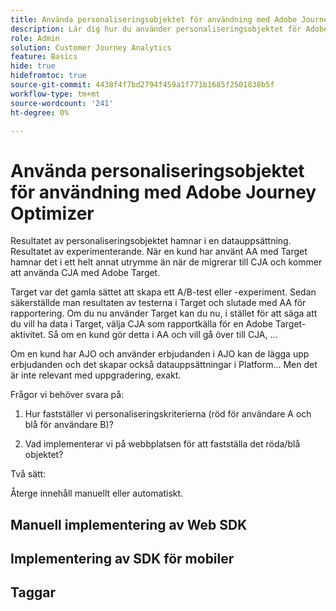 ```yaml
---
title: Använda personaliseringsobjektet för användning med Adobe Journey Optimizer
description: Lär dig hur du använder personaliseringsobjektet för Adobe Journey Optimizer
role: Admin
solution: Customer Journey Analytics
feature: Basics
hide: true
hidefromtoc: true
source-git-commit: 4438f4f7bd2794f459a1f771b1685f2501838b5f
workflow-type: tm+mt
source-wordcount: '241'
ht-degree: 0%

---
```


# Använda personaliseringsobjektet för användning med Adobe Journey Optimizer

Resultatet av personaliseringsobjektet hamnar i en datauppsättning. Resultatet av experimenterande. När en kund har använt AA med Target hamnar det i ett helt annat utrymme än när de migrerar till CJA och kommer att använda CJA med Adobe Target.

Target var det gamla sättet att skapa ett A/B-test eller -experiment. Sedan säkerställde man resultaten av testerna i Target och slutade med AA för rapportering. Om du nu använder Target kan du nu, i stället för att säga att du vill ha data i Target, välja CJA som rapportkälla för en Adobe Target-aktivitet. Så om en kund gör detta i AA och vill gå över till CJA, ...

Om en kund har AJO och använder erbjudanden i AJO kan de lägga upp erbjudanden och det skapar också datauppsättningar i Platform... Men det är inte relevant med uppgradering, exakt.



Frågor vi behöver svara på:

1. Hur fastställer vi personaliseringskriterierna (röd för användare A och blå för användare B)?

1. Vad implementerar vi på webbplatsen för att fastställa det röda/blå objektet?


Två sätt:

Återge innehåll manuellt eller automatiskt.


## Manuell implementering av Web SDK


## Implementering av SDK för mobiler





## Taggar

